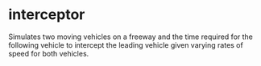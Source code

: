 # interceptor
Simulates two moving vehicles on a freeway and the time required for the following vehicle to intercept the leading vehicle given varying rates of speed for both vehicles.
